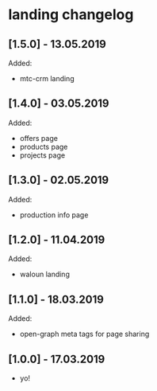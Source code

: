 landing changelog
=================
[1.5.0] - 13.05.2019
--------------------
Added:
* mtc-crm landing

[1.4.0] - 03.05.2019
--------------------
Added:
* offers page
* products page
* projects page

[1.3.0] - 02.05.2019
--------------------
Added:
* production info page

[1.2.0] - 11.04.2019
--------------------
Added:
* waloun landing

[1.1.0] - 18.03.2019
--------------------
Added:
* open-graph meta tags for page sharing

[1.0.0] - 17.03.2019
--------------------

* yo!
